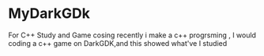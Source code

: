 # MyDarkGDk
For C++ Study and Game cosing
recently i make a c++ progrsming , I would coding a c++ game on DarkGDK,and this showed what've I studied
